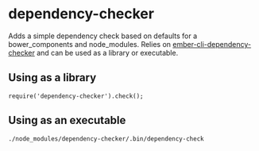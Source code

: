 # dependency-checker

Adds a simple dependency check based on defaults for a bower_components and node_modules. Relies on 
[ember-cli-dependency-checker](https://github.com/quaertym/ember-cli-dependency-checker) and can be used
as a library or executable. 

## Using as a library

```
require('dependency-checker').check();
```

## Using as an executable

```
./node_modules/dependency-checker/.bin/dependency-check
```
